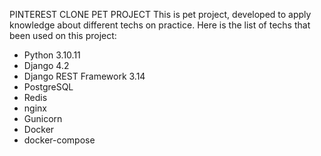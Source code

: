 PINTEREST CLONE PET PROJECT
This is pet project, developed to apply knowledge about different techs on practice. 
Here is the list of techs that been used on this project:
 - Python 3.10.11
 - Django 4.2
 - Django REST Framework 3.14
 - PostgreSQL
 - Redis
 - nginx
 - Gunicorn
 - Docker
 - docker-compose